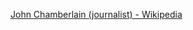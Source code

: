 ﻿[John Chamberlain (journalist) - Wikipedia](https://en.wikipedia.org/wiki/John_Chamberlain_(journalist))